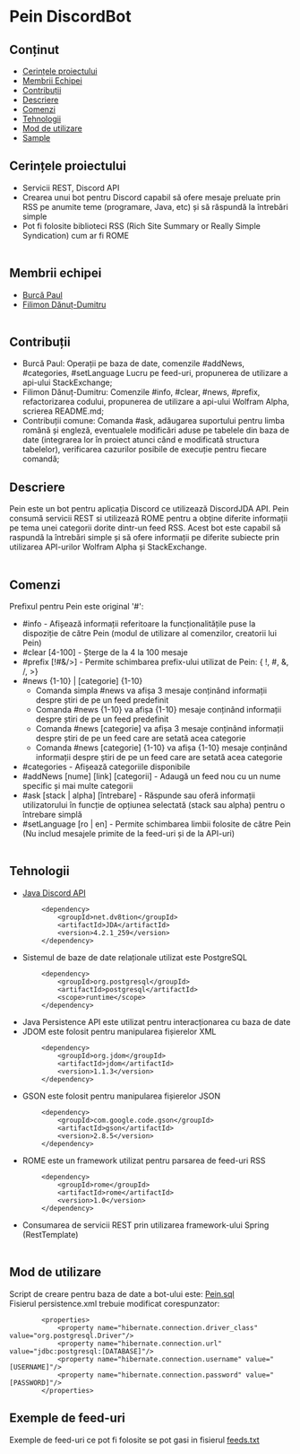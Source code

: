 # Pein DiscordBot

## Conținut
* [Cerințele proiectului](#cerințe-proiect)
* [Membrii Echipei](#membrii-echipei)
* [Contribuții](#contribuții)
* [Descriere](#descriere)
* [Comenzi](#comenzi)
* [Tehnologii](#tehnologii)
* [Mod de utilizare](#mod-de-utilizare)
* [Sample](#exemple-de-feed-uri)

## Cerințele proiectului
- Servicii REST, Discord API
- Crearea unui bot pentru Discord capabil să ofere mesaje preluate prin RSS
pe anumite teme (programare, Java, etc) și să răspundă la întrebări simple
- Pot fi folosite biblioteci RSS (Rich Site Summary or Really Simple
Syndication) cum ar fi ROME
<br><br>
## Membrii echipei
- [Burcă Paul](https://github.com/paulburca)
- [Filimon Dănuț-Dumitru](https://github.com/Danie83)
<br><br>
## Contribuții
- Burcă Paul: Operații pe baza de date, comenzile #addNews, #categories, #setLanguage Lucru pe feed-uri, propunerea de utilizare a api-ului StackExchange;
- Filimon Dănuț-Dumitru: Comenzile #info, #clear, #news, #prefix, refactorizarea codului, propunerea de utilizare a api-ului Wolfram Alpha, scrierea README.md;
- Contribuții comune: Comanda #ask, adăugarea suportului pentru limba română și engleză, eventualele modificări aduse pe tabelele din baza de date (integrarea lor în proiect atunci când e modificată structura tabelelor), verificarea cazurilor posibile de execuție pentru fiecare comandă;
## Descriere
Pein este un bot pentru aplicația Discord ce utilizează DiscordJDA API.
Pein consumă servicii REST si utilizează ROME pentru a obține diferite informații pe tema unei categorii dorite dintr-un feed RSS.
Acest bot este capabil să raspundă la întrebări simple și să ofere informații pe diferite subiecte prin utilizarea API-urilor Wolfram Alpha și StackExchange.
<br><br>
## Comenzi
Prefixul pentru Pein este original '#':
* #info - Afișează informații referitoare la funcționalitățile puse la dispoziție de către Pein (modul de utilizare al comenzilor, creatorii lui Pein)
* #clear [4-100] - Șterge de la 4 la 100 mesaje
* #prefix [!#&/>] - Permite schimbarea prefix-ului utilizat de Pein: { !, #, &, /, >}
* #news {1-10} | [categorie] {1-10} 
  - Comanda simpla #news va afișa 3 mesaje conținând informații despre știri de pe un feed predefinit
  - Comanda #news {1-10} va afișa {1-10} mesaje conținând informații despre știri de pe un feed predefinit
  - Comanda #news [categorie] va afișa 3 mesaje conținând informații despre știri de pe un feed care are setată acea categorie
  - Comanda #news [categorie] {1-10} va afișa {1-10} mesaje conținând informații despre știri de pe un feed care are setată acea categorie
* #categories - Afișează categoriile disponibile
* #addNews [nume] [link] [categorii] - Adaugă un feed nou cu un nume specific și mai multe categorii
* #ask [stack | alpha] [întrebare] - Răspunde sau oferă informații utilizatorului în funcție de opțiunea selectată (stack sau alpha) pentru o întrebare simplă
* #setLanguage [ro | en] - Permite schimbarea limbii folosite de către Pein (Nu includ mesajele primite de la feed-uri și de la API-uri)
<br><br>
## Tehnologii
* [Java Discord API](https://github.com/DV8FromTheWorld/JDA)
```
        <dependency>
            <groupId>net.dv8tion</groupId>
            <artifactId>JDA</artifactId>
            <version>4.2.1_259</version>
        </dependency>
```
* Sistemul de baze de date relaționale utilizat este PostgreSQL
```
        <dependency>
            <groupId>org.postgresql</groupId>
            <artifactId>postgresql</artifactId>
            <scope>runtime</scope>
        </dependency>
```
* Java Persistence API este utilizat pentru interacționarea cu baza de date
* JDOM este folosit pentru manipularea fișierelor XML
```
        <dependency>
            <groupId>org.jdom</groupId>
            <artifactId>jdom</artifactId>
            <version>1.1.3</version>
        </dependency>
```
* GSON este folosit pentru manipularea fișierelor JSON
```
        <dependency>
            <groupId>com.google.code.gson</groupId>
            <artifactId>gson</artifactId>
            <version>2.8.5</version>
        </dependency>
```
* ROME este un framework utilizat pentru parsarea de feed-uri RSS
```
        <dependency>
            <groupId>rome</groupId>
            <artifactId>rome</artifactId>
            <version>1.0</version>
        </dependency>
```
* Consumarea de servicii REST prin utilizarea framework-ului Spring (RestTemplate)
<br><br>
## Mod de utilizare
Script de creare pentru baza de date a bot-ului este: [Pein.sql](https://github.com/paulburca/DiscordBot/blob/main/Pein.sql)<br>
Fisierul persistence.xml trebuie modificat corespunzator:
```
        <properties>
            <property name="hibernate.connection.driver_class" value="org.postgresql.Driver"/>
            <property name="hibernate.connection.url" value="jdbc:postgresql:[DATABASE]"/>
            <property name="hibernate.connection.username" value="[USERNAME]"/>
            <property name="hibernate.connection.password" value="[PASSWORD]"/>
        </properties>
```
## Exemple de feed-uri
Exemple de feed-uri ce pot fi folosite se pot gasi in fisierul [feeds.txt](https://github.com/paulburca/DiscordBot/blob/main/feeds.txt)


